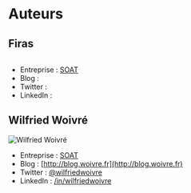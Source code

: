# Auteurs

## Firas

![]()
* Entreprise : [SOAT](http://soat.fr)
* Blog : []()
* Twitter : []()
* LinkedIn : []()

## Wilfried Woivré

![Wilfried Woivré](http://blog.soat.fr/wp-content/uploads/2017/09/woivre_photo.png)
* Entreprise : [SOAT](http://soat.fr)
* Blog : [http://blog.woivre.fr](http://blog.woivre.fr)
* Twitter : [@wilfriedwoivre](https://twitter.com/wilfriedwoivre)
* LinkedIn : [/in/wilfriedwoivre](https://linkedin.com/in/wilfriedwoivre)